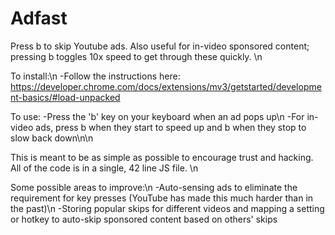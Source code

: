 
# Adfast

Press b to skip Youtube ads. Also useful for in-video sponsored content; pressing b toggles 10x speed to get through these quickly. \n

To install:\n
-Follow the instructions here: https://developer.chrome.com/docs/extensions/mv3/getstarted/development-basics/#load-unpacked

To use:
-Press the 'b' key on your keyboard when an ad pops up\n
-For in-video ads, press b when they start to speed up and b when they stop to slow back down\n\n


This is meant to be as simple as possible to encourage trust and hacking. All of the code is in a single, 42 line JS file. \n

Some possible areas to improve:\n
-Auto-sensing ads to eliminate the requirement for key presses (YouTube has made this much harder than in the past)\n
-Storing popular skips for different videos and mapping a setting or hotkey to auto-skip sponsored content based on others' skips
